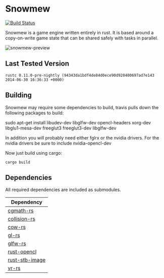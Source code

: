Snowmew
=======
[![Build Status](https://travis-ci.org/csherratt/snowmew.svg?branch=master)](https://travis-ci.org/csherratt/snowmew)

Snowmew is a game engine written entirely in rust. It is based around a 
copy-on-write game state that can be shared safely with tasks in parallel.

![snowmew-preview](https://s3.amazonaws.com/snowmew/Snowmew_june_5.png)

Last Tested Version
-------------------
`rustc 0.11.0-pre-nightly (94343da1bdf4de84d0ece90d920400697ad7e143 2014-06-30 16:36:33 +0000)`

Building
--------

Snowmew may require some dependencies to build, travis pulls down the following packages to build:

  sudo apt-get install libudev-dev libglfw-dev opencl-headers xorg-dev libglu1-mesa-dev freeglut3 freeglut3-dev libglfw-dev

In addition you will probably need either fglrx or the nvidia drivers. For the nvidia drivers be sure to include nvidia-opencl-dev
    
Now just build using cargo:

    cargo build


Dependencies
------------

All required dependencies are included as submodules.

| Dependency  |
| ----------- |
| [cgmath-rs](https://github.com/bjz/cgmath-rs) |
| [collision-rs](https://github.com/csherratt/collision-rs) |
| [cow-rs](https://github.com/csherratt/cow-rs) |
| [gl-rs](https://github.com/bjz/gl-rs) |
| [glfw-rs](https://github.com/bjz/glfw-rs) |
| [rust-opencl](https://github.com/luqmana/rust-opencl) |
| [rust-stb-image](https://github.com/mozilla-servo/rust-stb-image/) |
| [vr-rs](https://github.com/csherratt/vr-rs) |
